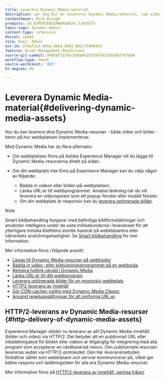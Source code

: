 ```yaml
---
title: Leverera Dynamic Media-material
description: Lär dig hur du levererar Dynamic Media-material, som video och bilder, till dina webbsidor.
contentOwner: Rick Brough
products: SG_EXPERIENCEMANAGER/6.5/ASSETS
topic-tags: dynamic-media
content-type: reference
docset: aem65
role: User, Admin
exl-id: 274af114-845a-46bd-b091-802cf589687a
feature: Asset Management,Renditions
source-git-commit: 04050f31742c926b45235595f6318929d3767bd8
workflow-type: tm+mt
source-wordcount: '323'
ht-degree: 0%

---
```


# Leverera Dynamic Media-material{#delivering-dynamic-media-assets}

Hur du kan leverera dina Dynamic Media-resurser - både video och bilder - beror på hur webbplatsen implementeras.

Med Dynamic Media har du flera alternativ:

* Om webbplatsen finns på Adobe Experience Manager vill du lägga till Dynamic Media-resurserna direkt på sidan.
* Om din webbplats inte finns på Experience Manager kan du välja något av följande:

   * Bädda in videon eller bilden på webbplatsen.
   * Länka URL:er till webbprogrammet. Använd länkning när du vill leverera en videospelare som ett popup-fönster eller modalt fönster.
   * Om din webbplats är responsiv kan du [leverera optimerade bilder](/help/assets/responsive-site.md).

>[!NOTE]
>
>Smart bildbehandling fungerar med befintliga bildförinställningar och använder intelligens under de sista millisekunderna i leveransen för att ytterligare minska bildfilens storlek baserat på webbläsarens eller nätverkets anslutningshastighet. Se [Smart bildbehandling](/help/assets/imaging-faq.md) för mer information.

Mer information finns i följande avsnitt:

* [Lägga till Dynamic Media-resurser på webbsidor](/help/assets/adding-dynamic-media-assets-to-pages.md)
* [Bädda in video- eller bildvisningsprogrammet på en webbsida](/help/assets/embed-code.md)
* [Aktivera hotlink-skydd i Dynamic Media](/help/assets/hotlink-protection.md)
* [Länka URL:er till ditt webbprogram](/help/assets/linking-urls-to-yourwebapplication.md)
* [Leverera optimerade bilder för en responsiv webbplats](/help/assets/responsive-site.md)
* [HTTP2-leverans av innehåll](/help/assets/http2.md)
* [Gör CDN-cachen ogiltig med Dynamic Media Classic](/help/assets/invalidate-cdn-cache-dm-classic.md)
* [Använd regeluppsättningar för att omforma URL:er](/help/assets/using-rulesets-to-transform-urls.md)


## HTTP/2-leverans av Dynamic Media-resurser {#http-delivery-of-dynamic-media-assets}

Experience Manager stöder nu leverans av allt Dynamic Media-innehåll (bilder och video) via HTTP/2. Det betyder att en publicerad URL eller inbäddningskod för bilden eller videon är tillgänglig för integrering med alla program som accepterar en värdbaserad resurs. Den publicerade resursen levereras sedan via HTTP/2-protokollet. Den här leveransmetoden förbättrar sättet som webbläsare och servrar kommunicerar på, vilket ger bättre respons och laddningstider för alla era Dynamic Media-resurser.

Mer information finns på [HTTP/2-leverans av innehåll, vanliga frågor](/help/sites-administering/scene7-http2faq.md).
